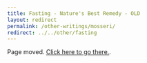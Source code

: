 ```yaml
---
title: Fasting - Nature's Best Remedy - OLD
layout: redirect
permalink: /other-writings/mosseri/
redirect: ../../other/fasting
---
```


Page moved. [Click here to go there.](/f/fasting).

